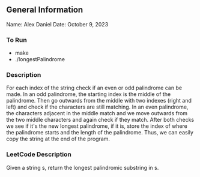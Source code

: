 ## General Information
Name: Alex Daniel
Date: October 9, 2023

### To Run
- make
- ./longestPalindrome

### Description
For each index of the string check if an even or odd palindrome can be made. In an odd palindrome, the starting index
is the middle of the palindrome. Then go outwards from the middle with two indexes (right and left) and check if the
characters are still matching. In an even palindrome, the characters adjacent in the middle match and we move outwards
from the two middle characters and again check if they match. After both checks we see if it's the new longest palindrome,
if it is, store the index of where the palindrome starts and the length of the palindrome. Thus, we can easily copy the string
at the end of the program.

### LeetCode Description
Given a string s, return the longest palindromic substring in s.
